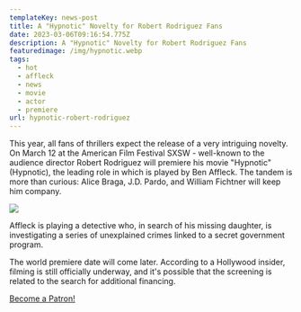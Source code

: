 ```yaml
---
templateKey: news-post
title: A "Hypnotic" Novelty for Robert Rodriguez Fans
date: 2023-03-06T09:16:54.775Z
description: A "Hypnotic" Novelty for Robert Rodriguez Fans
featuredimage: /img/hypnotic.webp
tags:
  - hot
  - affleck
  - news
  - movie
  - actor
  - premiere
url: hypnotic-robert-rodriguez
---
```

This year, all fans of thrillers expect the release of a very intriguing novelty. On March 12 at the American Film Festival SXSW - well-known to the audience director Robert Rodriguez will premiere his movie "Hypnotic" (Hypnotic), the leading role in which is played by Ben Affleck. The tandem is more than curious: Alice Braga, J.D. Pardo, and William Fichtner will keep him company.

![](/img/hypnotic.jpg)

Affleck is playing a detective who, in search of his missing daughter, is investigating a series of unexplained crimes linked to a secret government program.

The world premiere date will come later. According to a Hollywood insider, filming is still officially underway, and it's possible that the screening is related to the search for additional financing.

<a href="https://www.patreon.com/bePatron?u=79936642" data-patreon-widget-type="become-patron-button">Become a Patron!</a>